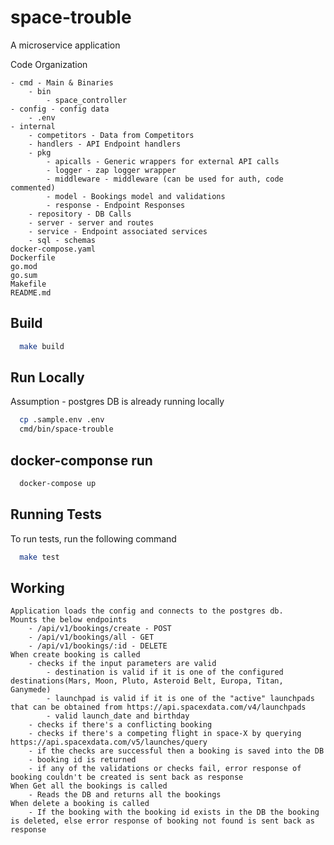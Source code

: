# space-trouble

A microservice application

Code Organization

    - cmd - Main & Binaries
        - bin
            - space_controller
    - config - config data
        - .env
    - internal
        - competitors - Data from Competitors
        - handlers - API Endpoint handlers
        - pkg
            - apicalls - Generic wrappers for external API calls
            - logger - zap logger wrapper
            - middleware - middleware (can be used for auth, code commented)
            - model - Bookings model and validations
            - response - Endpoint Responses
        - repository - DB Calls
        - server - server and routes
        - service - Endpoint associated services
        - sql - schemas
    docker-compose.yaml
    Dockerfile
    go.mod
    go.sum
    Makefile
    README.md

## Build

```bash
  make build
```

## Run Locally
Assumption - postgres DB is already running locally
```bash
  cp .sample.env .env
  cmd/bin/space-trouble
```

## docker-componse run

```bash
  docker-compose up
```

## Running Tests

To run tests, run the following command

```bash
  make test
```

## Working

    Application loads the config and connects to the postgres db.
    Mounts the below endpoints
        - /api/v1/bookings/create - POST
        - /api/v1/bookings/all - GET
        - /api/v1/bookings/:id - DELETE  
    When create booking is called
        - checks if the input parameters are valid
            - destination is valid if it is one of the configured destinations(Mars, Moon, Pluto, Asteroid Belt, Europa, Titan, Ganymede)
            - launchpad is valid if it is one of the "active" launchpads that can be obtained from https://api.spacexdata.com/v4/launchpads
            - valid launch_date and birthday
        - checks if there's a conflicting booking
        - checks if there's a competing flight in space-X by querying https://api.spacexdata.com/v5/launches/query
        - if the checks are successful then a booking is saved into the DB
        - booking id is returned
        - if any of the validations or checks fail, error response of booking couldn't be created is sent back as response
    When Get all the bookings is called
        - Reads the DB and returns all the bookings
    When delete a booking is called
        - If the booking with the booking id exists in the DB the booking is deleted, else error response of booking not found is sent back as response
    
